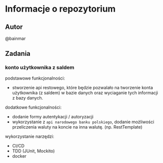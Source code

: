 # Informacje o repozytorium <!-- omit in toc -->

## Autor

@bainmar

## Zadania

### konto użytkownika z saldem

podstawowe funkcjonalności:

- stworzenie api restowego, które będzie pozwalało na tworzenie konta użytkownika (z saldem) w bazie danych oraz wyciaganie tych informacji z bazy danych.

dodatkowe funkcjonalności:

- dodanie formy autentykacji / autoryzacji
- wykorzystanie z ```api narodowego banku polskiego```, dodanie możliwości przeliczenia waluty na koncie na inna walutę. (np. RestTemplate)

wykorzystanie narzędzi:

- CI/CD
- TDD (JUnit, Mockito)
- docker
